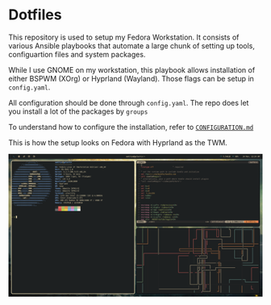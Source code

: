 # Dotfiles

This repository is used to setup my Fedora Workstation. It consists of various Ansible playbooks that automate a
large chunk of setting up tools, configuartion files and system packages. 

While I use GNOME on my workstation, this playbook allows installation of either BSPWM (XOrg) or Hyprland (Wayland). 
Those flags can be setup in `config.yaml`.

All configuration should be done through `config.yaml`. The repo does let you install a lot of the packages by
`groups`


To understand how to configure the installation, refer to [`CONFIGURATION.md`](./CONFIGURATION.md)


This is how the setup looks on Fedora with Hyprland as the TWM. 

![alt fedora](res/fedora-wayland.png "Hyprland on Fedora")
